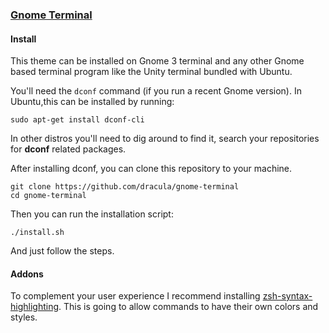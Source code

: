 ### [Gnome Terminal](https://wiki.gnome.org/Apps/Terminal)

#### Install

This theme can be installed on Gnome 3 terminal and any other Gnome based terminal program like the Unity terminal bundled with Ubuntu.

You'll need the `dconf` command (if you run a recent Gnome version). In Ubuntu,this can be installed by running:

    sudo apt-get install dconf-cli

In other distros you'll need to dig around to find it, search your repositories for __dconf__ related packages.

After installing dconf, you can clone this repository to your machine.

    git clone https://github.com/dracula/gnome-terminal
    cd gnome-terminal

Then you can run the installation script:

    ./install.sh

And just follow the steps.

#### Addons

To complement your user experience I recommend installing [zsh-syntax-highlighting](https://github.com/zsh-users/zsh-syntax-highlighting/blob/master/INSTALL.md). This is going to allow commands to have their own colors and styles.
